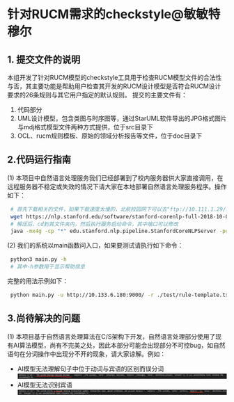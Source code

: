 # 针对RUCM需求的checkstyle@敏敏特穆尔

## 1. 提交文件的说明
本组开发了针对RUCM模型的checkstyle工具用于检查RUCM模型文件的合法性与否，其主要功能是帮助用户检查其开发的RUCM设计模型是否符合RUCM设计要求的26条规则与其它用户指定的默认规则。
提交的主要文件有：
1. 代码部分
2. UML设计模型，包含类图与时序图等，通过StarUML软件导出的JPG格式图片与mdj格式模型文件两种方式提供，位于src目录下
3. OCL、rucm规则模板、原始的领域分析报告等文件，位于doc目录下

## 2.代码运行指南

(1) 本项目中自然语言处理服务我们已经部署到了校内服务器供大家直接调用，在远程服务器不稳定或失效的情况下请大家在本地部署自然语言处理服务程序。操作如下：  
   ```bash
    # 首先下载相关的文件，如果下载速度太慢的，北航校园网下可以去"ftp://10.111.1.29/share-folder"里下载stanford-corenlp-full-2018-10-05.zip
    wget https://nlp.stanford.edu/software/stanford-corenlp-full-2018-10-05.zip
    # 解压后，cd到其文件夹内，然后执行服务启动命令，其中端口可以修改
    java -mx4g -cp "*" edu.stanford.nlp.pipeline.StanfordCoreNLPServer -port 9000 -timeout 15000
   ```
(2) 我们的系统以main函数问入口，如果要测试请执行如下命令：  
   ```bash
    python3 main.py -h
    # 其中-h参数用于显示帮助信息
   ```
   完整的用法示例如下：
   ```bash
    python main.py -u http://10.133.6.180:9000/ -r ./test/rule-template.txt ./test/test.rucm
   ```

## 3.尚待解决的问题

(1) 本项目基于自然语言处理算法在C/S架构下开发，自然语言处理部分使用了现有AI算法模型，尚有不完美之处，因此本部分可能会出现部分不可控bug，如自然语句在分词操作中出现分不开的现象，请大家谅解。例如：
- AI模型无法理解句子中位于动词与宾语的区别而误分词
  !["AI模型混淆谓语动词与宾语"](./pictures/verbose.png)
- AI模型无法识别宾语
  !["AI模型无法识别宾语"](./pictures/objects.png)